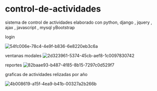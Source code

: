 # control-de-actividades
sistema de control de actividades elaborado con python, django , jquery , ajax , javascript , mysql  yBootstrap


login

![54fc006e-78c4-4e9f-b836-6e8220eb3c6a](https://user-images.githubusercontent.com/49767887/165641859-0c94db64-9d87-4d39-afa6-4b8d8ff40014.jpg)

ventanas modales
![2d323961-5374-45cb-aef8-1c0097830742](https://user-images.githubusercontent.com/49767887/165641891-7f373865-7f61-4529-bd77-12d7baa52f2b.jpg)


reportes
![82baae93-b487-4f85-8b15-7297c0d529f7](https://user-images.githubusercontent.com/49767887/165641927-dd9a1de8-6f09-46ca-91c9-34fdfc1a0245.jpg)

graficas de actividades relizadas por año

![4b008619-a15f-4ea9-b41b-00327a2b266b](https://user-images.githubusercontent.com/49767887/165641980-8216c316-ace6-46a4-acab-4ab25d5818fb.jpg)

